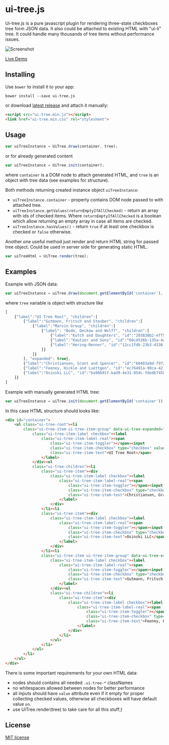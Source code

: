 # ui-tree.js

Ui-tree.js is a pure javascript plugin for rendering three-state checkboxes tree form JSON data.
It also could be attached to existing HTML with "ul-li" tree. It could handle many thousands of tree items without performance issues. 

![Screenshot](http://yurks.github.io/ui-tree.js/assets/screenshot.png)


[Live Demo](http://yurks.github.io/ui-tree.js/demo)

## Installing

Use `bower` to install it to your app:
    
    bower install --save ui-tree.js

or download [latest release](https://github.com/yurks/ui-tree.js/releases/latest) and attach it manually:

```html
<script src="ui-tree.min.js"></script>
<link href="ui-tree.min.css" rel="stylesheet">
```

## Usage

```js
var uiTreeInstance = UiTree.draw(container, tree);
```

or for already generated content

```js
var uiTreeInstance = UiTree.init(container);
```

where `container` is a DOM node to attach generated HTML, and `tree` is an object with tree data (see examples for structure).

Both methods returning created instance object `uiTreeInstance`:

* `uiTreeInstance.container` - property contains DOM node passed to with attached tree.
* `uiTreeInstance.getValues(returnEmptyIfAllChecked)` - return an array with ids of checked items.
Where `returnEmptyIfAllChecked` is a boolean which allow returning an empty array in case all items are checked.  
* `uiTreeInstance.hasValues()` - return `true` if at least one checkbox is checked or `false` otherwise.

Another one useful method just render and return HTML string for passed tree object.
Could be used in server side for generating static HTML. 

```js
var uiTreeHtml = UiTree.render(tree);
```

## Examples

Example with JSON data:

```js
var uiTreeInstance = uiTree.draw(document.getElementById('container'), tree);
```

where `tree` variable is object with structure like

```js
[
    {"label":"UI Tree Root", "children":[
        {"label":"Gutmann, Fritsch and Steuber", "children":[
            {"label":"Marvin Group", "children":[
                {"label": "Bode, Deckow and Wolff", "children":[
                    {"label":"Kutch and Daughters", "id":"203838b2-eff5-49db-95d6-0f6f40830b89", "checked":true},
                    {"label":"Kautzer and Sons", "id":"60c4536b-135a-4abb-822c-2e26df1749d9"},
                    {"label":"Herzog-Renner", "id":"12cc1fdb-23b3-4336-add4-df1a002df332", "checked":true}
                ]}
            ]}
        ], "expanded": true},
        {"label":"Christiansen, Grant and Spencer", "id":"60403a9d-f972-427d-a6ba-16812aa98576", "checked":true},
        {"label":"Feeney, Hickle and Luettgen", "id":"ec76491a-90ca-4217-98be-3ee98911eea5"},
        {"label":"Osinski LLC", "id":"ba98b91f-bad9-4e31-85dc-fdedb745811c", "checked":true, "disabled":true}
    ]}
]
```

Example with manually generated HTML tree:

```js
var uiTreeInstance = uiTree.init(document.getElementById('container'));
```

In this case HTML structure should looks like:

```html
<div id="container">
    <ul class="ui-tree-root"><li
        class="ui-tree-item ui-tree-item-group" data-ui-tree-expanded="true"><div
            class="ui-tree-item-label checkbox"><label
                class="ui-tree-item-label-real"><span
                    class="ui-tree-item-toggler"></span><input
                    class="ui-tree-item-checkbox" type="checkbox" value=""><span
                    class="ui-tree-item-text">UI Tree Root</span>
                </label>
            </div><ul
            class="ui-tree-children"><li
                class="ui-tree-item"><div
                    class="ui-tree-item-label checkbox"><label
                        class="ui-tree-item-label-real"><span
                            class="ui-tree-item-toggler"></span><input
                            class="ui-tree-item-checkbox" type="checkbox" value="60403a9d-f972-427d-a6ba-16812aa98576"><span
                            class="ui-tree-item-text">Christiansen, Grant and Spencer</span>
                        </label>
                    </div>
                </li><li
                class="ui-tree-item"><div
                    class="ui-tree-item-label checkbox"><label
                        class="ui-tree-item-label-real"><span
                            class="ui-tree-item-toggler"></span><input
                            class="ui-tree-item-checkbox" type="checkbox" checked disabled value="ba98b91f-bad9-4e31-85dc-fdedb745811c"><span
                            class="ui-tree-item-text">Osinski LLC</span>
                        </label>
                    </div>
                </li><li
                class="ui-tree-item ui-tree-item-group" data-ui-tree-expanded="true"><div
                    class="ui-tree-item-label checkbox"><label
                        class="ui-tree-item-label-real"><span
                            class="ui-tree-item-toggler"></span><input
                            class="ui-tree-item-checkbox" type="checkbox" value=""><span
                            class="ui-tree-item-text">Gutmann, Fritsch and Steuber</span>
                        </label>
                    </div><ul
                    class="ui-tree-children"><li
                        class="ui-tree-item"><div
                            class="ui-tree-item-label checkbox"><label
                                class="ui-tree-item-label-real"><span
                                    class="ui-tree-item-toggler"></span><input
                                    class="ui-tree-item-checkbox" type="checkbox" checked value="ec76491a-90ca-4217-98be-3ee98911eea5"><span
                                    class="ui-tree-item-text">Feeney, Hickle and Luettgen</span>
                                </label>
                            </div>
                        </li>
                    </ul>
                </li>
            </ul>
        </li>
    </ul>   
</div>
```

There is some important requirements for your own HTML data:

* nodes should contains all needed `.ui-tree-*` classNames
* no whitespaces allowed between nodes for better performance
* all inputs should have `value` attribute even if it empty for proper collecting checked values,
otherwise all checkboxes will have default value `on`.
* use UiTree.render(tree) to take care for all this stuff;)
 
## License

[MIT license](LICENSE)
